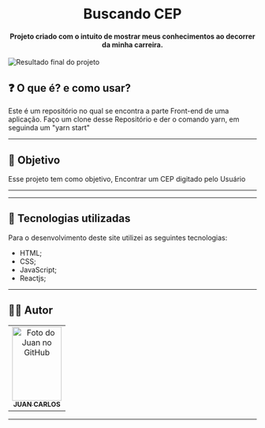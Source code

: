 <h1 align="center">
  <br>Buscando CEP
</h1>

<h4 align="center">
  Projeto criado com o intuito de mostrar meus conhecimentos ao decorrer da minha carreira.
</h4>

![Resultado final do projeto](https://user-images.githubusercontent.com/86435195/152667040-114273ff-44ff-4186-879b-964dab106baf.png)


## ❓ O que é? e como usar?

Este é um repositório no qual se encontra a parte Front-end de uma aplicação. Faço um clone desse  Repositório e der o comando
yarn, em seguinda um "yarn start" 

<hr>

## 🎯 Objetivo

Esse projeto tem como objetivo, Encontrar um CEP digitado pelo Usuário

<hr>

---

## 💼 Tecnologias utilizadas
Para o desenvolvimento deste site utilizei as seguintes tecnologias:

- HTML;
- CSS;
- JavaScript;
- Reactjs;

---
## 👨‍💻 Autor<br>
<table>
  <tr>
    <td align="center">
      <a href="https://github.com/JuanCarllos13">
        <img src="https://user-images.githubusercontent.com/86435195/148881183-10c14efa-9cfa-444e-983b-4ebd408e9513.jpeg" width="100px;" height="150px" alt="Foto do Juan no GitHub"/><br>
        <sub>
          <b>JUAN CARLOS</b>
        </sub>
      </a>
    </td>
  </tr>
</table>
</table>
<hr>
